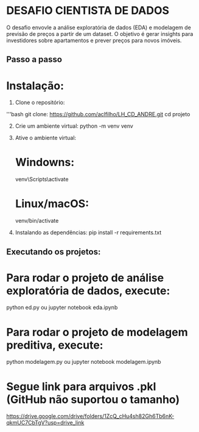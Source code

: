 # DESAFIO CIENTISTA DE DADOS

O desafio envovle a análise exploratória de dados (EDA) e modelagem de previsão de preços a partir de um dataset. O objetivo é gerar insights para investidores sobre apartamentos e prever preços para novos imóveis.



## Passo a passo

# Instalação:

1. Clone o repositório:

'''bash
git clone: https://github.com/aclfilho/LH_CD_ANDRE.git
cd projeto

2. Crie um ambiente virtual:
    python -m venv venv

3. Ative o ambiente virtual:
    # Windowns:
    venv\Scripts\activate

    # Linux/macOS:
    venv/bin/activate

3. Instalando as dependências:
pip install -r requirements.txt



## Executando os projetos:

# Para rodar o projeto de análise exploratória de dados, execute:
python ed.py
    ou
jupyter notebook eda.ipynb

# Para rodar o projeto de modelagem preditiva, execute:
python modelagem.py
    ou
jupyter notebook modelagem.ipynb



# Segue link para arquivos .pkl (GitHub não suportou o tamanho)
https://drive.google.com/drive/folders/1ZcQ_cHu4sh82Gh6Tb6nK-qkmUC7CbTgV?usp=drive_link